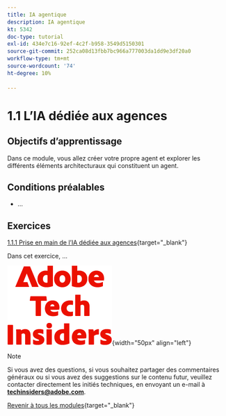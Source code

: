 ```yaml
---
title: IA agentique
description: IA agentique
kt: 5342
doc-type: tutorial
exl-id: 434e7c16-92ef-4c2f-b958-3549d5150301
source-git-commit: 252ca08d13fbb7bc966a777003da1dd9e3df20a0
workflow-type: tm+mt
source-wordcount: '74'
ht-degree: 10%

---
```


# 1.1 L’IA dédiée aux agences

## Objectifs d’apprentissage

Dans ce module, vous allez créer votre propre agent et explorer les différents éléments architecturaux qui constituent un agent.

## Conditions préalables

- …

## Exercices

[1.1.1 Prise en main de l’IA dédiée aux agences](./ex1.md){target="_blank"}

Dans cet exercice, ...

![Insiders de la technologie ](./../../../assets/images/techinsiders.png){width="50px" align="left"}

>[!NOTE]
>
>Si vous avez des questions, si vous souhaitez partager des commentaires généraux ou si vous avez des suggestions sur le contenu futur, veuillez contacter directement les initiés techniques, en envoyant un e-mail à **techinsiders@adobe.com**.

[Revenir à tous les modules](../../../overview.md){target="_blank"}
